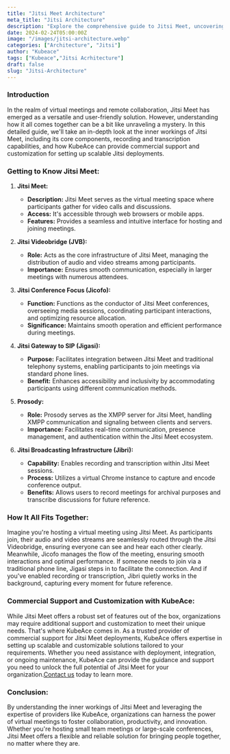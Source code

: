 ```yaml
---
title: "Jitsi Meet Architecture"
meta_title: "Jitsi Architecture"
description: "Explore the comprehensive guide to Jitsi Meet, uncovering its core components, recording, and transcription capabilities"
date: 2024-02-24T05:00:00Z
image: "/images/jitsi-architecture.webp"
categories: ["Architecture", "Jitsi"]
author: "Kubeace"
tags: ["Kubeace","Jitsi Acrhitecture"]
draft: false
slug: "Jitsi-Architecture"
---
```


### Introduction

In the realm of virtual meetings and remote collaboration, Jitsi Meet has emerged as a versatile and user-friendly solution. However, understanding how it all comes together can be a bit like unraveling a mystery. In this detailed guide, we'll take an in-depth look at the inner workings of Jitsi Meet, including its core components, recording and transcription capabilities, and how KubeAce can provide commercial support and customization for setting up scalable Jitsi deployments.

### Getting to Know Jitsi Meet:

1. **Jitsi Meet:**
   - **Description:** Jitsi Meet serves as the virtual meeting space where participants gather for video calls and discussions.
   - **Access:** It's accessible through web browsers or mobile apps.
   - **Features:** Provides a seamless and intuitive interface for hosting and joining meetings.

2. **Jitsi Videobridge (JVB):**
   - **Role:** Acts as the core infrastructure of Jitsi Meet, managing the distribution of audio and video streams among participants.
   - **Importance:** Ensures smooth communication, especially in larger meetings with numerous attendees.

3. **Jitsi Conference Focus (Jicofo):**
   - **Function:** Functions as the conductor of Jitsi Meet conferences, overseeing media sessions, coordinating participant interactions, and optimizing resource allocation.
   - **Significance:** Maintains smooth operation and efficient performance during meetings.

4. **Jitsi Gateway to SIP (Jigasi):**
   - **Purpose:** Facilitates integration between Jitsi Meet and traditional telephony systems, enabling participants to join meetings via standard phone lines.
   - **Benefit:** Enhances accessibility and inclusivity by accommodating participants using different communication methods.

5. **Prosody:**
   - **Role:** Prosody serves as the XMPP server for Jitsi Meet, handling XMPP communication and signaling between clients and servers.
   - **Importance:** Facilitates real-time communication, presence management, and authentication within the Jitsi Meet ecosystem.

6. **Jitsi Broadcasting Infrastructure (Jibri):**
   - **Capability:** Enables recording and transcription within Jitsi Meet sessions.
   - **Process:** Utilizes a virtual Chrome instance to capture and encode conference output.
   - **Benefits:** Allows users to record meetings for archival purposes and transcribe discussions for future reference.

### How It All Fits Together:

Imagine you're hosting a virtual meeting using Jitsi Meet. As participants join, their audio and video streams are seamlessly routed through the Jitsi Videobridge, ensuring everyone can see and hear each other clearly. Meanwhile, Jicofo manages the flow of the meeting, ensuring smooth interactions and optimal performance. If someone needs to join via a traditional phone line, Jigasi steps in to facilitate the connection. And if you've enabled recording or transcription, Jibri quietly works in the background, capturing every moment for future reference.

### Commercial Support and Customization with KubeAce:

While Jitsi Meet offers a robust set of features out of the box, organizations may require additional support and customization to meet their unique needs. That's where KubeAce comes in. As a trusted provider of commercial support for Jitsi Meet deployments, KubeAce offers expertise in setting up scalable and customizable solutions tailored to your requirements. Whether you need assistance with deployment, integration, or ongoing maintenance, KubeAce can provide the guidance and support you need to unlock the full potential of Jitsi Meet for your organization.[Contact us](https://www.kubeace.com/) today to learn more.

### Conclusion:

By understanding the inner workings of Jitsi Meet and leveraging the expertise of providers like KubeAce, organizations can harness the power of virtual meetings to foster collaboration, productivity, and innovation. Whether you're hosting small team meetings or large-scale conferences, Jitsi Meet offers a flexible and reliable solution for bringing people together, no matter where they are.